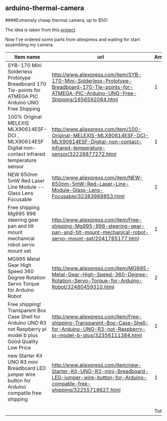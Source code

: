 ## arduino-thermal-camera

####Extremely cheap thermal camera, up to $50!

The idea is taken from this [project](http://www.centralnexus.com/thermal/).

Now I've ordered some parts from aliexpress and waiting for start assembling my camera.


| Item name                                                                                                         | url                                                                                                                                                 | Amount | Price |
|-------------------------------------------------------------------------------------------------------------------|-----------------------------------------------------------------------------------------------------------------------------------------------------|--------|-------|
| SYB-170 Mini Solderless Prototype Breadboard 170 Tie-points for ATMEGA PIC Arduino UNO Free Shipping              | http://www.aliexpress.com/item/SYB-170-Mini-Solderless-Prototype-Breadboard-170-Tie-points-for-ATMEGA-PIC-Arduino-UNO-Free-Shipping/1656592084.html | 1      | 0.5   |
| 100% Original MELEXIS MLX90614ESF-DCI , MLX90614ESF Digital non-contact infrared temperature sensor               | http://www.aliexpress.com/item/100-Original-MELEXIS-MLX90614ESF-DCI-MLX90614ESF-Digital-non-contact-infrared-temperature-sensor/32228877272.html    | 1      | 26.79 |
| NEW 650nm 5mW Red Laser Line Module -- Glass Lens Focusable                                                       | http://www.aliexpress.com/item/NEW-650nm-5mW-Red-Laser-Line-Module-Glass-Lens-Focusable/32383969853.html                                            | 1      | 1.72  |
| Free shipping Mg995 996 steering gear pan and tilt mount mechanical robot servo mount set                         | http://www.aliexpress.com/item/Free-shipping-Mg995-996-steering-gear-pan-and-tilt-mount-mechanical-robot-servo-mount-set/2041765177.html            | 1      | 5.5   |
| MG995 Metal Gear High Speed 360 Degree Rotation Servo Torque for Arduino Robot                                    | http://www.aliexpress.com/item/MG995-Metal-Gear-High-Speed-360-Degree-Rotation-Servo-Torque-for-Arduino-Robot/32480459310.html                      | 2      | 5.21  |
| Free shipping! Transparent Box Case Shell for Arduino UNO R3 not Raspberry pi model b plus Good Quality Low Price | http://www.aliexpress.com/item/Free-shipping-Transparent-Box-Case-Shell-for-Arduino-UNO-R3-not-Raspberry-pi-model-b-plus/32356111384.html           | 1      | 1.68  |
| new Starter Kit UNO R3 mini Breadboard LED jumper wire button for Arduino compatile free shipping                 | http://www.aliexpress.com/item/new-Starter-Kit-UNO-R3-mini-Breadboard-LED-jumper-wire-button-for-Arduino-compatile-free-shipping/32255718627.html   | 1      | 5.96  |
|                                                                                                                   |                                                                                                                                                     |        |       |
|                                                                                                                   |                                                                                                                                                     |        |       |
|                                                                                                                   |                                                                                                                                                     | Total: | 47.36 |